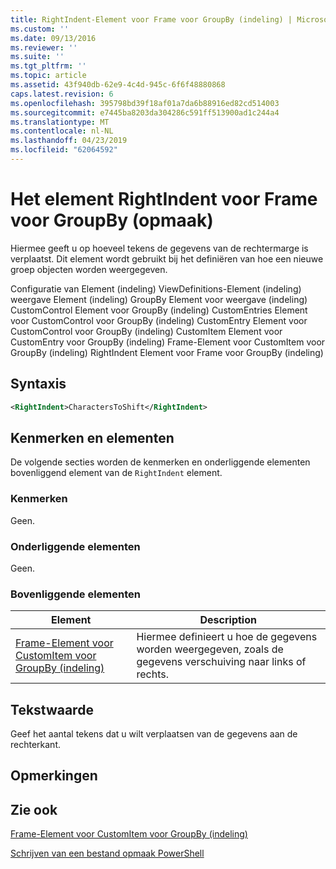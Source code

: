 ```yaml
---
title: RightIndent-Element voor Frame voor GroupBy (indeling) | Microsoft Docs
ms.custom: ''
ms.date: 09/13/2016
ms.reviewer: ''
ms.suite: ''
ms.tgt_pltfrm: ''
ms.topic: article
ms.assetid: 43f940db-62e9-4c4d-945c-6f6f48880868
caps.latest.revision: 6
ms.openlocfilehash: 395798bd39f18af01a7da6b88916ed82cd514003
ms.sourcegitcommit: e7445ba8203da304286c591ff513900ad1c244a4
ms.translationtype: MT
ms.contentlocale: nl-NL
ms.lasthandoff: 04/23/2019
ms.locfileid: "62064592"
---
```

# <a name="rightindent-element-for-frame-for-groupby-format"></a>Het element RightIndent voor Frame voor GroupBy (opmaak)

Hiermee geeft u op hoeveel tekens de gegevens van de rechtermarge is verplaatst. Dit element wordt gebruikt bij het definiëren van hoe een nieuwe groep objecten worden weergegeven.

Configuratie van Element (indeling) ViewDefinitions-Element (indeling) weergave Element (indeling) GroupBy Element voor weergave (indeling) CustomControl Element voor GroupBy (indeling) CustomEntries Element voor CustomControl voor GroupBy (indeling) CustomEntry Element voor CustomControl voor GroupBy (indeling) CustomItem Element voor CustomEntry voor GroupBy (indeling) Frame-Element voor CustomItem voor GroupBy (indeling) RightIndent Element voor Frame voor GroupBy (indeling)

## <a name="syntax"></a>Syntaxis

```xml
<RightIndent>CharactersToShift</RightIndent>
```

## <a name="attributes-and-elements"></a>Kenmerken en elementen

De volgende secties worden de kenmerken en onderliggende elementen bovenliggend element van de `RightIndent` element.

### <a name="attributes"></a>Kenmerken

Geen.

### <a name="child-elements"></a>Onderliggende elementen

Geen.

### <a name="parent-elements"></a>Bovenliggende elementen

|Element|Description|
|-------------|-----------------|
|[Frame-Element voor CustomItem voor GroupBy (indeling)](./frame-element-for-customitem-for-groupby-format.md)|Hiermee definieert u hoe de gegevens worden weergegeven, zoals de gegevens verschuiving naar links of rechts.|

## <a name="text-value"></a>Tekstwaarde

Geef het aantal tekens dat u wilt verplaatsen van de gegevens aan de rechterkant.

## <a name="remarks"></a>Opmerkingen

## <a name="see-also"></a>Zie ook

[Frame-Element voor CustomItem voor GroupBy (indeling)](./frame-element-for-customitem-for-groupby-format.md)

[Schrijven van een bestand opmaak PowerShell](./writing-a-powershell-formatting-file.md)
